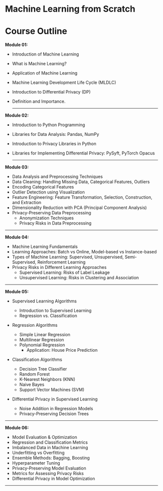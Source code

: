 # Machine Learning from Scratch

# Course Outline

**Module 01:**
- Introduction of Machine Learning
- What is Machine Learning?
- Application of Machine Learning
- Machine Learning Development Life Cycle (MLDLC)
- Introduction to Differential Privacy (DP)
- Definition and Importance.

  ---

**Module 02:**

- Introduction to Python Programming
- Libraries for Data Analysis: Pandas, NumPy
- Introduction to Privacy Libraries in Python
- Libraries for Implementing Differential Privacy: PySyft, PyTorch Opacus

  ---

**Module 03:**

- Data Analysis and Preprocessing Techniques
- Data Cleaning: Handling Missing Data, Categorical Features, Outliers
- Encoding Categorical Features
- Outlier Detection using Visualization
- Feature Engineering: Feature Transformation, Selection, Construction, and Extraction
- Dimensionality Reduction with PCA (Principal Component Analysis)
- Privacy-Preserving Data Preprocessing
    - Anonymization Techniques
   - Privacy Risks in Data Preprocessing
 
---

**Module 04:**

- Machine Learning Fundamentals
- Learning Approaches: Batch vs Online, Model-based vs Instance-based
- Types of Machine Learning: Supervised, Unsupervised, Semi-Supervised, Reinforcement Learning
- Privacy Risks in Different Learning Approaches
    - Supervised Learning: Risks of Label Leakage
    - Unsupervised Learning: Risks in Clustering and Association

---

**Module 05:**

- Supervised Learning Algorithms
     - Introduction to Supervised Learning  
     - Regression vs. Classification  

- Regression Algorithms
    - Simple Linear Regression  
    - Multilinear Regression  
    - Polynomial Regression  
       - Application: House Price Prediction  

- Classification Algorithms
    - Decision Tree Classifier  
    - Random Forest  
    - K-Nearest Neighbors (KNN)  
    - Naive Bayes  
    - Support Vector Machines (SVM)  

- Differential Privacy in Supervised Learning
     - Noise Addition in Regression Models  
     - Privacy-Preserving Decision Trees
 
---

**Module 06:**
- Model Evaluation & Optimization
- Regression and Classification Metrics
- Imbalanced Data in Machine Learning
- Underfitting vs Overfitting
- Ensemble Methods: Bagging, Boosting
- Hyperparameter Tuning
- Privacy-Preserving Model Evaluation
- Metrics for Assessing Privacy Risks
- Differential Privacy in Model Optimization

---




















